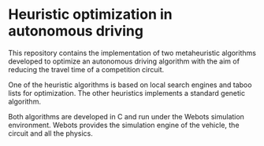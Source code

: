 # Heuristic optimization in autonomous driving
This repository contains the implementation of two metaheuristic algorithms developed to optimize an autonomous driving algorithm with the aim of reducing the travel time of a competition circuit.

One of the heuristic algorithms is based on local search engines and taboo lists for optimization. The other heuristics implements a standard genetic algorithm.

Both algorithms are developed in C and run under the Webots simulation environment. Webots provides the simulation engine of the vehicle, the circuit and all the physics.
